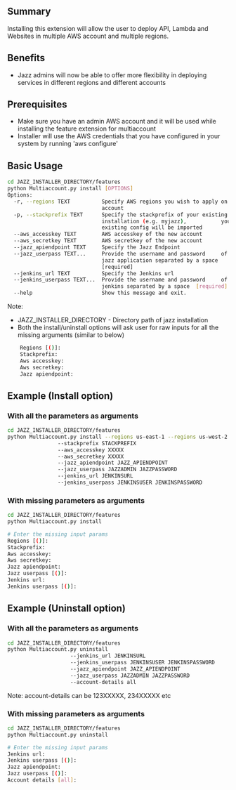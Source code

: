 ## Summary
Installing this extension will allow the user to deploy API, Lambda and Websites in multiple AWS account and multiple regions.

## Benefits
- Jazz admins will now be able to offer more flexibility in deploying services in different regions and different accounts

## Prerequisites
- Make sure you have an admin AWS account and it will be used while installing the feature extension for multiaccount
- Installer will use the AWS credentials that you have configured in your system by running 'aws configure'

## Basic Usage

```sh
cd JAZZ_INSTALLER_DIRECTORY/features
python Multiaccount.py install [OPTIONS]
Options:
  -r, --regions TEXT          Specify AWS regions you wish to apply on the new
                              account
  -p, --stackprefix TEXT      Specify the stackprefix of your existing Jazz
                              installation (e.g. myjazz),           your
                              existing config will be imported
  --aws_accesskey TEXT        AWS accesskey of the new account
  --aws_secretkey TEXT        AWS secretkey of the new account
  --jazz_apiendpoint TEXT     Specify the Jazz Endpoint
  --jazz_userpass TEXT...     Provide the username and password     of the
                              jazz application separated by a space
                              [required]
  --jenkins_url TEXT          Specify the Jenkins url
  --jenkins_userpass TEXT...  Provide the username and password     of the
                              jenkins separated by a space  [required]
  --help                      Show this message and exit.
```
Note:
   - JAZZ_INSTALLER_DIRECTORY - Directory path of jazz installation
   - Both the  install/uninstall options will ask user for raw inputs for all the missing arguments (similar to below)
```sh
    Regions [()]:
    Stackprefix:
    Aws accesskey:
    Aws secretkey:
    Jazz apiendpoint:
```

## Example (Install option)

### With all the parameters as arguments

```sh
cd JAZZ_INSTALLER_DIRECTORY/features
python Multiaccount.py install --regions us-east-1 --regions us-west-2
                --stackprefix STACKPREFIX
                --aws_accesskey XXXXX
                --aws_secretkey XXXXX
                --jazz_apiendpoint JAZZ_APIENDPOINT
                --jazz_userpass JAZZADMIN JAZZPASSWORD
                --jenkins_url JENKINSURL
                --jenkins_userpass JENKINSUSER JENKINSPASSWORD

```

### With missing parameters as arguments ###

```sh
cd JAZZ_INSTALLER_DIRECTORY/features
python Multiaccount.py install

# Enter the missing input params
Regions [()]:
Stackprefix:
Aws accesskey:
Aws secretkey:
Jazz apiendpoint:
Jazz userpass [()]:
Jenkins url:
Jenkins userpass [()]:
```

## Example (Uninstall option)

### With all the parameters as arguments

```sh
cd JAZZ_INSTALLER_DIRECTORY/features
python Multiaccount.py uninstall
                    --jenkins_url JENKINSURL
                    --jenkins_userpass JENKINSUSER JENKINSPASSWORD
                    --jazz_apiendpoint JAZZ_APIENDPOINT
                    --jazz_userpass JAZZADMIN JAZZPASSWORD
                    --account-details all
```
Note: account-details can be 123XXXXX, 234XXXXX etc

### With missing parameters as arguments ###

```sh
cd JAZZ_INSTALLER_DIRECTORY/features
python Multiaccount.py uninstall

# Enter the missing input params
Jenkins url:
Jenkins userpass [()]:
Jazz apiendpoint:
Jazz userpass [()]:
Account details [all]:
```
